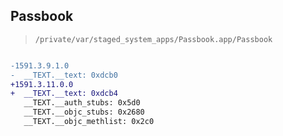 ## Passbook

> `/private/var/staged_system_apps/Passbook.app/Passbook`

```diff

-1591.3.9.1.0
-  __TEXT.__text: 0xdcb0
+1591.3.11.0.0
+  __TEXT.__text: 0xdcb4
   __TEXT.__auth_stubs: 0x5d0
   __TEXT.__objc_stubs: 0x2680
   __TEXT.__objc_methlist: 0x2c0

```
